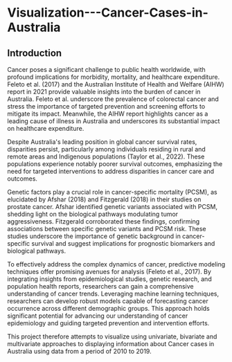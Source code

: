 # Visualization---Cancer-Cases-in-Australia
## Introduction
Cancer poses a significant challenge to public health worldwide, with profound implications for morbidity, mortality, and healthcare expenditure. Feleto et al. (2017) and the Australian Institute of Health and Welfare (AIHW) report in 2021 provide valuable insights into the burden of cancer in Australia. Feleto et al. underscore the prevalence of colorectal cancer and stress the importance of targeted prevention and screening efforts to mitigate its impact. Meanwhile, the AIHW report highlights cancer as a leading cause of illness in Australia and underscores its substantial impact on healthcare expenditure.

Despite Australia's leading position in global cancer survival rates, disparities persist, particularly among individuals residing in rural and remote areas and Indigenous populations (Taylor et al., 2022). These populations experience notably poorer survival outcomes, emphasizing the need for targeted interventions to address disparities in cancer care and outcomes.

Genetic factors play a crucial role in cancer-specific mortality (PCSM), as elucidated by Afshar (2018) and Fitzgerald (2018) in their studies on prostate cancer. Afshar identified genetic variants associated with PCSM, shedding light on the biological pathways modulating tumor aggressiveness. Fitzgerald corroborated these findings, confirming associations between specific genetic variants and PCSM risk. These studies underscore the importance of genetic background in cancer-specific survival and suggest implications for prognostic biomarkers and biological pathways.

To effectively address the complex dynamics of cancer, predictive modeling techniques offer promising avenues for analysis (Feleto et al., 2017). By integrating insights from epidemiological studies, genetic research, and population health reports, researchers can gain a comprehensive understanding of cancer trends. Leveraging machine learning techniques, researchers can develop robust models capable of forecasting cancer occurrence across different demographic groups. This approach holds significant potential for advancing our understanding of cancer epidemiology and guiding targeted prevention and intervention efforts.

This project therefore attempts to visualize using univariate, bivariate and multivariate approaches to displaying information about Cancer cases in Australia using data from a period of 2010 to 2019.
